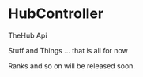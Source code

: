 HubController
===============

TheHub Api

Stuff and Things ... that is all for now

Ranks and so on will be released soon.
